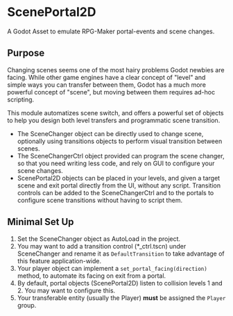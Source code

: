 # ScenePortal2D
A Godot Asset to emulate RPG-Maker portal-events and scene changes.

## Purpose

Changing scenes seems one of the most hairy problems Godot newbies are facing. While other 
game engines have a clear concept of "level" and simple ways you can transfer between them, 
Godot has a much more powerful concept of "scene", but moving between them requires ad-hoc scripting.

This module automatizes scene switch, and offers a powerful set of objects to help 
you design both level transfers and programmatic scene transition.

* The SceneChanger object can be directly used to change scene, optionally using transitions objects to perform visual transition between scenes.
* The SceneChangerCtrl object provided can program the scene changer, so that you need writing less code, and rely on GUI to configure your scene changes.
* ScenePortal2D objects can be placed in your levels, and given a target scene and exit portal directly from the UI, without any script.
Transition controls can be added to the SceneChangerCtrl and to the portals to configure scene transitions without having to script them.

## Minimal Set Up

1. Set the SceneChanger object as AutoLoad in the project.
1. You may want to add a transition control (*\_ctrl.tscn) under SceneChanger and
   rename it as `DefaultTransition` to take advantage of this feature application-wide.
1. Your player object can implement a `set_portal_facing(direction)` method, to automate
   its facing on exit from a portal.
1. By default, portal objects (ScenePortal2D) listen to collision levels 1 and 2. You may
   want to configure this.
1. Your transferable entity (usually the Player) __must__ be assigned the `Player` group.
